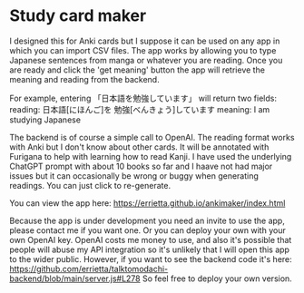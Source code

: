 # Study card maker

I designed this for Anki cards but I suppose it can be used on any app in which you can import CSV files.
The app works by allowing you to type Japanese sentences from manga or whatever you are reading.
Once you are ready and click the 'get meaning' button the app will retrieve the meaning and reading from the backend.

For example, entering 「日本語を勉強しています」 will return two fields:
reading: 日本語[にほんご]を 勉強[べんきょう]しています
meaning: I am studying Japanese

The backend is of course a simple call to OpenAI.
The reading format works with Anki but I don't know about other cards. It will be annotated with Furigana to help with learning how to read Kanji.
I have used the underlying ChatGPT prompt with about 10 books so far and I haave not had major issues but it can occasionally be wrong or buggy when
generating readings. You can just click to re-generate.

You can view the app here: https://errietta.github.io/ankimaker/index.html

Because the app is under development you need an invite to use the app, please contact me if you want one. Or you can deploy your own with your own OpenAI key. 
OpenAI costs me money to use, and also it's possible that people will abuse my API integration so it's unlikely that I will open this app to the wider public.
However, if you want to see the backend code it's here: https://github.com/errietta/talktomodachi-backend/blob/main/server.js#L278
So feel free to deploy your own version.
